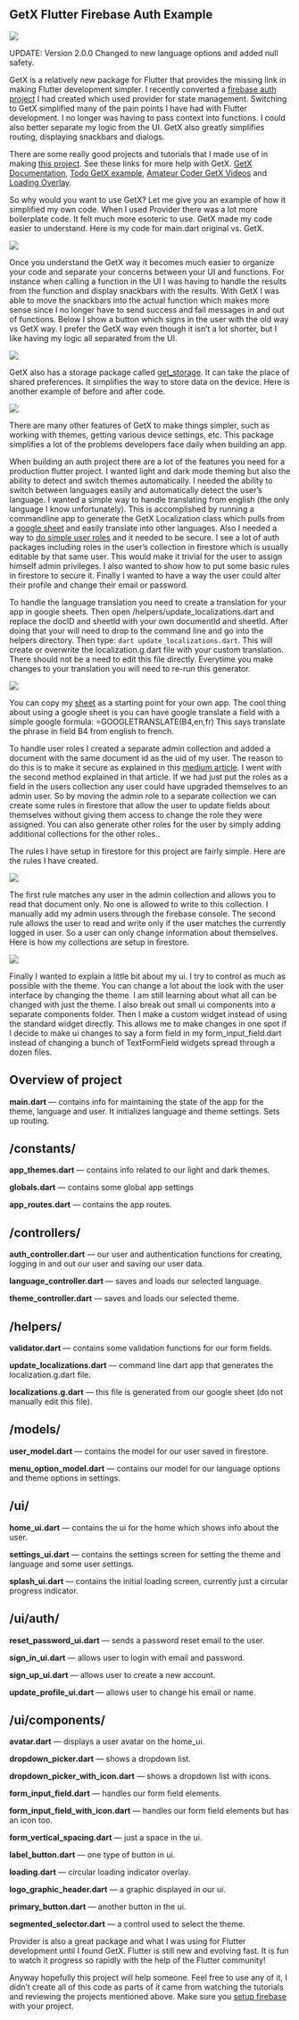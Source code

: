 ## GetX Flutter Firebase Auth Example

![](https://cdn-images-1.medium.com/max/4776/1*OKSIgkZpss30GYT9TwQcJg.png)

UPDATE: Version 2.0.0 Changed to new language options and added null safety.

GetX is a relatively new package for Flutter that provides the missing link in making Flutter development simpler. I recently converted a [firebase auth project](https://medium.com/@jeffmcmorris/flutter-firebase-auth-starter-project-b0f91a6503b7) I had created which used provider for state management. Switching to GetX simplified many of the pain points I have had with Flutter development. I no longer was having to pass context into functions. I could also better separate my logic from the UI. GetX also greatly simplifies routing, displaying snackbars and dialogs.

There are some really good projects and tutorials that I made use of in making [this project](https://github.com/delay/flutter_starter). See these links for more help with GetX. [GetX Documentation](https://github.com/jonataslaw/getx), [Todo GetX example](https://medium.com/@loicgeek/flutter-how-to-create-a-todo-app-using-firebase-firestore-and-firebase-authentication-with-getx-89bdaacc6de6), [Amateur Coder GetX Videos](https://www.youtube.com/watch?v=CNpXbeI_slw) and [Loading Overlay](https://medium.com/@fayaz07/dont-kill-app-s-ui-thread-for-showing-loading-indicators-809e5a992230).

So why would you want to use GetX? Let me give you an example of how it simplified my own code. When I used Provider there was a lot more boilerplate code. It felt much more esoteric to use. GetX made my code easier to understand. Here is my code for main.dart original vs. GetX.

![](https://cdn-images-1.medium.com/max/3932/1*Sg7dajwS-q-I_G4KLDx_ow.png)

Once you understand the GetX way it becomes much easier to organize your code and separate your concerns between your UI and functions. For instance when calling a function in the UI I was having to handle the results from the function and display snackbars with the results. With GetX I was able to move the snackbars into the actual function which makes more sense since I no longer have to send success and fail messages in and out of functions. Below I show a button which signs in the user with the old way vs GetX way. I prefer the GetX way even though it isn’t a lot shorter, but I like having my logic all separated from the UI.

![](https://cdn-images-1.medium.com/max/3580/1*YWsqOuTY1xvqkVvGrt2BLQ.png)

GetX also has a storage package called [get_storage](https://github.com/jonataslaw/get_storage). It can take the place of shared preferences. It simplifies the way to store data on the device. Here is another example of before and after code.

![](https://cdn-images-1.medium.com/max/2600/1*kyYboVrB1BYcMkeHsSNeSw.png)

There are many other features of GetX to make things simpler, such as working with themes, getting various device settings, etc. This package simplifies a lot of the problems developers face daily when building an app.

When building an auth project there are a lot of the features you need for a production flutter project. I wanted light and dark mode theming but also the ability to detect and switch themes automatically. I needed the ability to switch between languages easily and automatically detect the user’s language. I wanted a simple way to handle translating from english (the only language I know unfortunately). This is accomplished by running a commandline app to generate the GetX Localization class which pulls from a [google sheet](https://docs.google.com/spreadsheets/d/1oS7iJ6ocrZBA53SxRfKF0CG9HAaXeKtzvsTBhgG4Zzk/edit#gid=0) and easily translate into other languages. Also I needed a way to [do simple user roles](https://medium.com/firebase-developers/patterns-for-security-with-firebase-group-based-permissions-for-cloud-firestore-72859cdec8f6) and it needed to be secure. I see a lot of auth packages including roles in the user’s collection in firestore which is usually editable by that same user. This would make it trivial for the user to assign himself admin privileges. I also wanted to show how to put some basic rules in firestore to secure it. Finally I wanted to have a way the user could alter their profile and change their email or password.

To handle the language translation you need to create a translation for your app in google sheets.  Then open /helpers/update_localizations.dart and replace the docID and sheetId with your own documentId and sheetId.  After doing that your will need to drop to the command line and go into the helpers directory.  Then type: ```dart update_localizations.dart```.  This will create or overwrite the localization.g.dart file with your custom translation.  There should not be a need to edit this file directly.  Everytime you make changes to your translation you will need to re-run this generator.

![](https://cdn-images-1.medium.com/max/2000/0*9-A7El_nRDBz-ecK)

You can copy my [sheet](https://docs.google.com/spreadsheets/d/1oS7iJ6ocrZBA53SxRfKF0CG9HAaXeKtzvsTBhgG4Zzk/edit#gid=0) as a starting point for your own app. The cool thing about using a google sheet is you can have google translate a field with a simple google formula: =GOOGLETRANSLATE(B4,en,fr) This says translate the phrase in field B4 from english to french. 

To handle user roles I created a separate admin collection and added a document with the same document id as the uid of my user. The reason to do this is to make it secure as explained in this [medium article](https://medium.com/firebase-developers/patterns-for-security-with-firebase-group-based-permissions-for-cloud-firestore-72859cdec8f6). I went with the second method explained in that article. If we had just put the roles as a field in the users collection any user could have upgraded themselves to an admin user. So by moving the admin role to a separate collection we can create some rules in firestore that allow the user to update fields about themselves without giving them access to change the role they were assigned. You can also generate other roles for the user by simply adding additional collections for the other roles..

The rules I have setup in firestore for this project are fairly simple. Here are the rules I have created.

![](https://cdn-images-1.medium.com/max/2000/0*_lmwiYDofWZd0Kn0)

The first rule matches any user in the admin collection and allows you to read that document only. No one is allowed to write to this collection. I manually add my admin users through the firebase console. The second rule allows the user to read and write only if the user matches the currently logged in user. So a user can only change information about themselves. Here is how my collections are setup in firestore.

![](https://cdn-images-1.medium.com/max/2060/0*uFxZGvnPvviMebQ5)

Finally I wanted to explain a little bit about my ui. I try to control as much as possible with the theme. You can change a lot about the look with the user interface by changing the theme. I am still learning about what all can be changed with just the theme. I also break out small ui components into a separate components folder. Then I make a custom widget instead of using the standard widget directly. This allows me to make changes in one spot if I decide to make ui changes to say a form field in my form_input_field.dart instead of changing a bunch of TextFormField widgets spread through a dozen files.

## Overview of project

**main.dart** — contains info for maintaining the state of the app for the theme, language and user. It initializes language and theme settings. Sets up routing.



## /constants/

**app_themes.dart** — contains info related to our light and dark themes.

**globals.dart** — contains some global app settings

**app_routes.dart** — contains the app routes.

## /controllers/

**auth_controller.dart** — our user and authentication functions for creating, logging in and out our user and saving our user data.

**language_controller.dart** — saves and loads our selected language.

**theme_controller.dart** — saves and loads our selected theme.

## /helpers/

**validator.dart** — contains some validation functions for our form fields.

**update_localizations.dart** — command line dart app that generates the localization.g.dart file.

**localizations.g.dart** — this file is generated from our google sheet (do not manually edit this file).

## /models/

**user_model.dart** — contains the model for our user saved in firestore.

**menu_option_model.dart** — contains our model for our language options and theme options in settings.

## /ui/

**home_ui.dart** — contains the ui for the home which shows info about the user.

**settings_ui.dart** — contains the settings screen for setting the theme and language and some user settings.

**splash_ui.dart** — contains the initial loading screen, currently just a circular progress indicator.

## /ui/auth/

**reset_password_ui.dart** — sends a password reset email to the user.

**sign_in_ui.dart** — allows user to login with email and password.

**sign_up_ui.dart** — allows user to create a new account.

**update_profile_ui.dart** — allows user to change his email or name.

## /ui/components/

**avatar.dart** — displays a user avatar on the home_ui.

**dropdown_picker.dart** — shows a dropdown list.

**dropdown_picker_with_icon.dart** — shows a dropdown list with icons.

**form_input_field.dart** — handles our form field elements.

**form_input_field_with_icon.dart** — handles our form field elements but has an icon too.

**form_vertical_spacing.dart** — just a space in the ui.

**label_button.dart** — one type of button in ui.

**loading.dart** — circular loading indicator overlay.

**logo_graphic_header.dart** — a graphic displayed in our ui.

**primary_button.dart** — another button in the ui.

**segmented_selector.dart** — a control used to select the theme.

Provider is also a great package and what I was using for Flutter development until I found GetX. Flutter is still new and evolving fast. It is fun to watch it progress so rapidly with the help of the Flutter community!

Anyway hopefully this project will help someone. Feel free to use any of it, I didn’t create all of this code as parts of it came from watching the tutorials and reviewing the projects mentioned above. Make sure you [setup firebase](https://firebase.google.com/docs/flutter/setup?platform=android) with your project.
